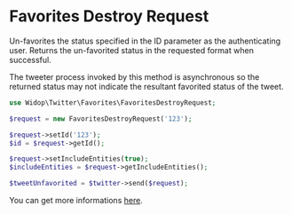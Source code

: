 # Favorites Destroy Request

Un-favorites the status specified in the ID parameter as the authenticating user. Returns the un-favorited status in
the requested format when successful.

The tweeter process invoked by this method is asynchronous so the returned status may not indicate the resultant
favorited status of the tweet.

``` php
use Widop\Twitter\Favorites\FavoritesDestroyRequest;

$request = new FavoritesDestroyRequest('123');

$request->setId('123');
$id = $request->getId();

$request->setIncludeEntities(true);
$includeEntities = $request->getIncludeEntities();

$tweetUnfavorited = $twitter->send($request);
```

You can get more informations [here](https://dev.twitter.com/docs/api/1.1/post/favorites/destroy).
